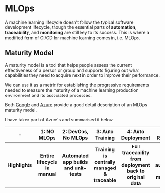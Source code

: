 # MLOps

A machine learning lifecycle doesn't follow the typical software development lifecycle, though the essential parts of **automation**, **traceability**, and **monitoring** are still key to its success. This is where a modified form of CI/CD for machine learning comes in, i.e. MLOps.

## Maturity Model

A maturity model is a tool that helps people assess the current effectiveness of a person or group and supports figuring out what capabilities they need to acquire next in order to improve their performance. 

We can use it as a metric for establishing the progressive requirements needed to measure the maturity of a machine learning production environment and its associated processes.

Both [Google](https://cloud.google.com/architecture/mlops-continuous-delivery-and-automation-pipelines-in-machine-learning) and [Azure](https://docs.microsoft.com/en-us/azure/architecture/example-scenario/mlops/mlops-maturity-model) provide a good detail description of an MLOps maturity model. 

I have taken part of Azure's and summarised it below.

<div class="md-typeset__scrollwrap">

<table>
    <thead>
        <tr>
            <th>-</th>
            <th>1: NO MLOps</th>
            <th>2: DevOps, No MLOps</th> 
            <th>3: Auto Training</th>
            <th>4: Auto Deployment</th>
            <th>5: Auto Retraining</th>
        </tr>
    </thead>
    <tbody>
        <tr>
            <th>Highlights</th>
            <th>Entire lifecycle is manual</th> 
            <th>Automated app builds and unit-tests</th>
            <th>Training is centrally managed & traceable</th>
            <th>Full traceability from deployment back to original data</th>
            <th>Full system automation and monitoring</th>
        </tr>
    </tbody>
</table>